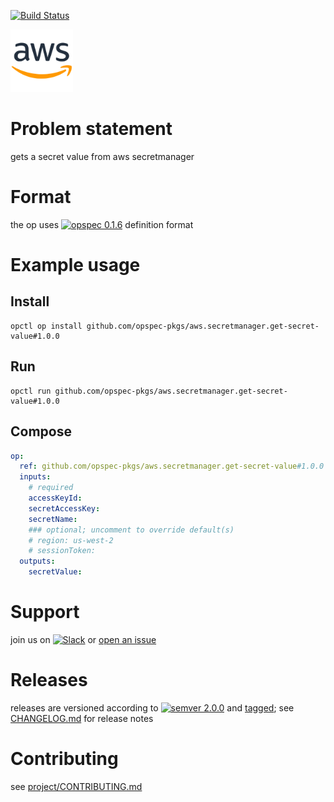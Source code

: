 [![Build Status](https://travis-ci.org/opspec-pkgs/aws.secretmanager.get-secret-value.svg?branch=master)](https://travis-ci.org/opspec-pkgs/aws.secretmanager.get-secret-value)

<img src="icon.svg" alt="icon" height="100px">

# Problem statement

gets a secret value from aws secretmanager

# Format

the op uses [![opspec 0.1.6](https://img.shields.io/badge/opspec-0.1.6-brightgreen.svg?colorA=6b6b6b&colorB=fc16be)](https://opspec.io/0.1.6) definition format

# Example usage

## Install

```shell
opctl op install github.com/opspec-pkgs/aws.secretmanager.get-secret-value#1.0.0
```

## Run

```
opctl run github.com/opspec-pkgs/aws.secretmanager.get-secret-value#1.0.0
```

## Compose

```yaml
op:
  ref: github.com/opspec-pkgs/aws.secretmanager.get-secret-value#1.0.0
  inputs:
    # required
    accessKeyId:
    secretAccessKey:
    secretName:
    ### optional; uncomment to override default(s)
    # region: us-west-2
    # sessionToken:  
  outputs:
    secretValue:
```

# Support

join us on
[![Slack](https://opctl-slackin.herokuapp.com/badge.svg)](https://opctl-slackin.herokuapp.com/)
or
[open an issue](https://github.com/opspec-pkgs/aws.secretmanager.get-secret-value/issues)

# Releases

releases are versioned according to
[![semver 2.0.0](https://img.shields.io/badge/semver-2.0.0-brightgreen.svg)](http://semver.org/spec/v2.0.0.html)
and [tagged](https://git-scm.com/book/en/v2/Git-Basics-Tagging); see
[CHANGELOG.md](CHANGELOG.md) for release notes

# Contributing

see
[project/CONTRIBUTING.md](https://github.com/opspec-pkgs/project/blob/master/CONTRIBUTING.md)

